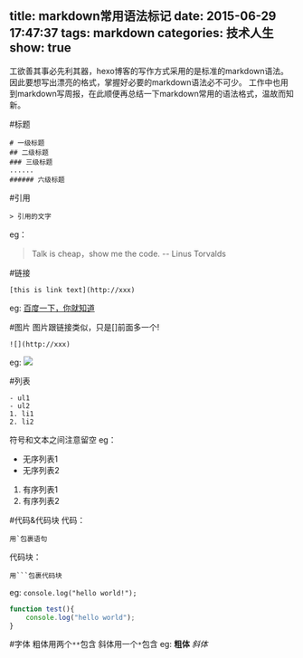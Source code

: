title: markdown常用语法标记
date: 2015-06-29 17:47:37
tags: markdown
categories: 技术人生
show: true
---
工欲善其事必先利其器，hexo博客的写作方式采用的是标准的markdown语法。
因此要想写出漂亮的格式，掌握好必要的markdown语法必不可少。
工作中也用到markdown写周报，在此顺便再总结一下markdown常用的语法格式，温故而知新。

<!--more-->

#标题
```
# 一级标题
## 二级标题
### 三级标题
......
###### 六级标题
```

#引用
```
> 引用的文字
```
eg：
> Talk is cheap，show me the code. -- Linus Torvalds

#链接
```
[this is link text](http://xxx)
```
eg:
[百度一下，你就知道](https://www.baidu.com)

#图片
图片跟链接类似，只是[]前面多一个!
```
![](http://xxx)
```
eg:
![](https://www.baidu.com/img/bd_logo1.png)

#列表
```
- ul1
- ul2
1. li1
2. li2
```
符号和文本之间注意留空
eg：
- 无序列表1
- 无序列表2
1. 有序列表1
2. 有序列表2

#代码&代码块
代码：
```
用`包裹语句
```
代码块：
```
用```包裹代码块
```
eg:
`console.log("hello world!");`
```js
function test(){
	console.log("hello world");
}
```

#字体
粗体用两个`**`包含
斜体用一个`*`包含
eg:
**粗体**
*斜体*



